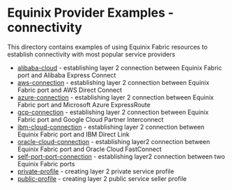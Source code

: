 # Equinix Provider Examples - connectivity

This directory contains examples of using Equinix Fabric resources
to establish connectivity with most popular service providers

* [alibaba-cloud](alibaba-cloud/) - establishing layer 2 connection between
Equinix Fabric port and Alibaba Express Connect
* [aws-connection](aws-connection/) - establishing layer 2 connection between
Equinix Fabric port and AWS Direct Connect
* [azure-connection](azure-connection/) - establishing layer 2 connection between
Equinix Fabric port and Microsoft Azure ExpressRoute
* [gcp-connection](gcp-connection/) - establishing layer 2 connection between
Equinix Fabric port and Google Cloud Partner Interconnect
* [ibm-cloud-connection](ibm-cloud-connection/) - establishing layer 2 connection
between Equinix Fabric port and IBM Direct Link
* [oracle-cloud-connection](oracle-cloud-connection/) - establishing layer2 connection
between Equinix Fabric port and Oracle Cloud FastConnect
* [self-port-port-connection](self-port-port-connection/) - establishing layer2 connection
between two Equinix Fabric ports
* [private-profile](private-profile/) - creating layer 2 private service  profile
* [public-profile](public-profile/) - creating layer 2 public service seller profile
